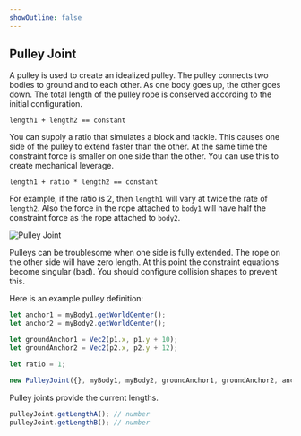 ```yaml
---
showOutline: false
---
```


## Pulley Joint
A pulley is used to create an idealized pulley. The pulley connects two
bodies to ground and to each other. As one body goes up, the other goes
down. The total length of the pulley rope is conserved according to the
initial configuration.

```
length1 + length2 == constant
```

You can supply a ratio that simulates a block and tackle. This causes
one side of the pulley to extend faster than the other. At the same time
the constraint force is smaller on one side than the other. You can use
this to create mechanical leverage.

```
length1 + ratio * length2 == constant
```

For example, if the ratio is 2, then `length1` will vary at twice the rate
of `length2`. Also the force in the rope attached to `body1` will have half
the constraint force as the rope attached to `body2`.

![Pulley Joint](/images/pulley_joint.gif)

Pulleys can be troublesome when one side is fully extended. The rope on
the other side will have zero length. At this point the constraint
equations become singular (bad). You should configure collision shapes
to prevent this.

Here is an example pulley definition:

```js
let anchor1 = myBody1.getWorldCenter();
let anchor2 = myBody2.getWorldCenter();

let groundAnchor1 = Vec2(p1.x, p1.y + 10);
let groundAnchor2 = Vec2(p2.x, p2.y + 12);

let ratio = 1;

new PulleyJoint({}, myBody1, myBody2, groundAnchor1, groundAnchor2, anchor1, anchor2, ratio);
```

Pulley joints provide the current lengths.

```js
pulleyJoint.getLengthA(); // number
pulleyJoint.getLengthB(); // number
```
